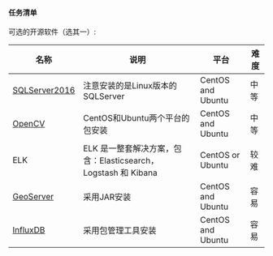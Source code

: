 #### 任务清单

可选的开源软件（选其一）:

| 名称     | 说明                           | 平台 |  难度 |
| -------- | --------------------- | ---- |---- |
| [SQLServer2016](https://docs.microsoft.com/en-us/sql/linux/quickstart-install-connect-ubuntu?view=sql-server-ver15&viewFallbackFrom=sql-server-2016) | 注意安装的是Linux版本的SQLServer | CentOS and Ubuntu |中等 |
| [OpenCV](https://opencv.org/) | CentOS和Ubuntu两个平台的包安装 | CentOS and Ubuntu  | 中等 |
| ELK |ELK 是一整套解决方案，包含：Elasticsearch，Logstash 和 Kibana| CentOS or Ubuntu | 较难 |
| [GeoServer](http://geoserver.org/) | 采用JAR安装 | CentOS and Ubuntu | 容易 |
| [InfluxDB](https://www.influxdata.com/) | 采用包管理工具安装 | CentOS and Ubuntu | 容易 |
